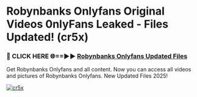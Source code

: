 # Robynbanks Onlyfans Original Videos 0nlyFans Leaked - Files Updated! (cr5x)

<h3>🔴 CLICK HERE 🌐==►► <a href="https://tinyurl.com/2m67pmp6" rel="nofollow">Robynbanks Onlyfans Updated Files</a></h3>

Get Robynbanks Onlyfans and all content. Now you can access all videos and pictures of Robynbanks Onlyfans. New Updated Files 2025!

[![cr5x](https://i.imgur.com/H4QAA4z.gif)](https://tinyurl.com/2m67pmp6)